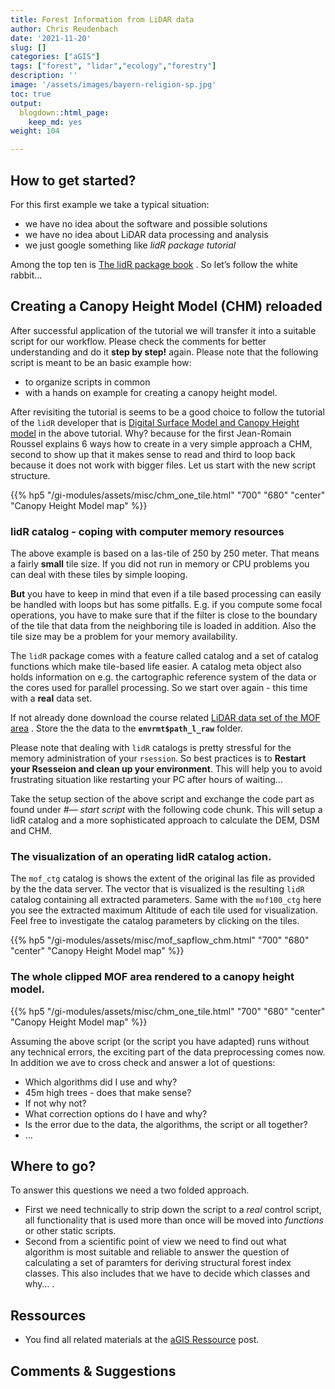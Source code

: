 ```yaml
---
title: Forest Information from LiDAR data
author: Chris Reudenbach
date: '2021-11-20'
slug: []
categories: ["aGIS"]
tags: ["forest", "lidar","ecology","forestry"]
description: ''
image: '/assets/images/bayern-religion-sp.jpg'
toc: true
output:
  blogdown::html_page:
    keep_md: yes
weight: 104

---
```


## How to get started?

For this first example we take a typical situation:
- we have no idea about the software and possible solutions
- we have no idea about LiDAR data processing and analysis
- we just google something like *lidR package tutorial*

Among the top ten is [The lidR package book](https://jean-romain.github.io/lidRbook/) . So let’s follow the white rabbit…

## Creating a Canopy Height Model (CHM) reloaded

After successful application of the tutorial we will transfer it into a suitable script for our workflow. Please check the comments for better understanding and do it **step by step!** again. Please note that the following script is meant to be an basic example how:
- to organize scripts in common
- with a hands on example for creating a canopy height model.

After revisiting the tutorial is seems to be a good choice to follow the tutorial of the `lidR` developer that is [Digital Surface Model and Canopy Height model](https://jean-romain.github.io/lidRbook/chm.html) in the above tutorial. Why? because for the first Jean-Romain Roussel explains 6 ways how to create in a very simple approach a CHM, second to show up that it makes sense to read and third to loop back because it does not work with bigger files. Let us start with the new script structure.

<script src="https://gist.github.com/gisma/89881e23f5c2da91d161a9668386b715.js"></script>

{{% hp5 "/gi-modules/assets/misc/chm_one_tile.html" "700" "680" "center" "Canopy Height Model map" %}}

### lidR catalog - coping with computer memory resources

The above example is based on a las-tile of 250 by 250 meter. That means a fairly **small** tile size. If you did not run in memory or CPU problems you can deal with these tiles by simple looping.

**But** you have to keep in mind that even if a tile based processing can easily be handled with loops but has some pitfalls. E.g. if you compute some focal operations, you have to make sure that if the filter is close to the boundary of the tile that data from the neighboring tile is loaded in addition. Also the tile size may be a problem for your memory availability.

The `lidR` package comes with a feature called catalog and a set of catalog functions which make tile-based life easier. A catalog meta object also holds information on e.g. the cartographic reference system of the data or the cores used for parallel processing. So we start over again - this time with a **real** data set.

If not already done download the course related [LiDAR data set of the MOF area](http://gofile.me/3Z8AJ/c6m5CfvWZ) . Store the the data to the **`envrmt$path_l_raw`** folder.

Please note that dealing with `lidR` catalogs is pretty stressful for the memory administration of your `rsession`. So best practices is to **Restart your Rsesseion and clean up your environment**. This will help you to avoid frustrating situation like restarting your PC after hours of waiting…

Take the setup section of the above script and exchange the code part as found under *\#— start script* with the following code chunk. This will setup a lidR catalog and a more sophisticated approach to calculate the DEM, DSM and CHM.

<script src="https://gist.github.com/gisma/4172ef049b116abb1454233c8950d587.js"></script>

### The visualization of an operating lidR catalog action.

The `mof_ctg` catalog is shows the extent of the original las file as provided by the the data server. The vector that is visualized is the resulting `lidR` catalog containing all extracted parameters. Same with the `mof100_ctg` here you see the extracted maximum Altitude of each tile used for visualization. Feel free to investigate the catalog parameters by clicking on the tiles.

{{% hp5 "/gi-modules/assets/misc/mof_sapflow_chm.html" "700" "680" "center" "Canopy Height Model map" %}}

### The whole clipped MOF area rendered to a canopy height model.

{{% hp5 "/gi-modules/assets/misc/chm_one_tile.html" "700" "680" "center" "Canopy Height Model map" %}}

Assuming the above script (or the script you have adapted) runs without any technical errors, the exciting part of the data preprocessing comes now. In addition we ave to cross check and answer a lot of questions:

-   Which algorithms did I use and why?
-   45m high trees - does that make sense?
-   If not why not?
-   What correction options do I have and why?
-   Is the error due to the data, the algorithms, the script or all together?
-   …

## Where to go?

To answer this questions we need a two folded approach.
- First we need technically to strip down the script to a *real* control script, all functionality that is used more than once will be moved into *functions* or other static scripts.
- Second from a scientific point of view we need to find out what algorithm is most suitable and reliable to answer the question of calculating a set of paramters for deriving structural forest index classes. This also includes that we have to decide which classes and why… .

## Ressources

-   You find all related materials at the [aGIS Ressource](https://gisma-courses.github.io/gi-modules/post/2021-11-16-agis-ressourcen/) post.

## Comments & Suggestions
